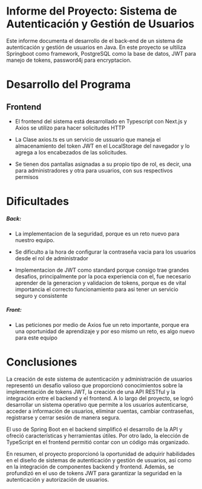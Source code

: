 <h1>Informe del Proyecto: Sistema de Autenticación y Gestión de Usuarios</h1>
Este informe documenta el desarrollo de el back-end de un sistema de autenticación y gestión de usuarios en Java. En este proyecto se ultiliza Springboot como framework, PostgreSQL como la base de datos, JWT para manejo de tokens, password4j para encryptacion. 


<h1>Desarrollo del Programa</h1>

<h2>Frontend</h2>

* El frontend del sistema está desarrollado en Typescript con Next.js y Axios se utilizo para hacer solicitudes HTTP

* La Clase axios.ts es un servicio de ussuario que maneja el almacenamiento del token JWT en el LocalStorage del navegador y lo agrega a los encabezados de las solicitudes.

* Se tienen dos pantallas asignadas a su propio tipo de rol, es decir, una para administradores y otra para usuarios, con sus respectivos permisos

<h1>Dificultades</h1>
<h5>Back:</h5>

* La implementacion de la seguridad, porque es un reto nuevo para nuestro equipo.

* Se dificulto a la hora de configurar la contraseña vacia para los usuarios desde el rol de administrador

* Implementacion de JWT como standard porque consigo trae grandes desafios, principalmente por la poca experiencia con el, fue necesario aprender de la generacion y validacion de tokens, porque es de vital importancia el correcto funcionamiento para asi tener un servicio seguro y consistente

<h5>Front:</h5>

* Las peticiones por medio de Axios fue un reto importante, porque era una oportunidad de aprendizaje y por eso mismo un reto, es algo nuevo para este equipo   

<h1>Conclusiones</h1>
La creación de este sistema de autenticación y administración de usuarios representó un desafío valioso que proporcionó conocimientos sobre la implementación de tokens JWT, la creación de una API RESTful y la integración entre el backend y el frontend. A lo largo del proyecto, se logró desarrollar un sistema operativo que permite a los usuarios autenticarse, acceder a información de usuarios, eliminar cuentas, cambiar contraseñas, registrarse y cerrar sesión de manera segura.

El uso de Spring Boot en el backend simplificó el desarrollo de la API y ofreció características y herramientas útiles. Por otro lado, la elección de TypeScript en el frontend permitió contar con un código más organizado.

En resumen, el proyecto proporcionó la oportunidad de adquirir habilidades en el diseño de sistemas de autenticación y gestión de usuarios, así como en la integración de componentes backend y frontend. Además, se profundizó en el uso de tokens JWT para garantizar la seguridad en la autenticación y autorización de usuarios.
